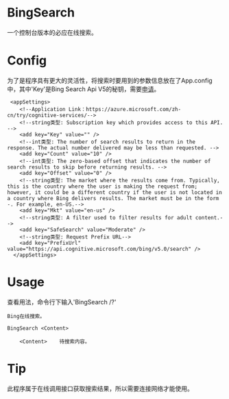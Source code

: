 
# BingSearch
一个控制台版本的必应在线搜索。

# Config
为了是程序具有更大的灵活性，将搜索时要用到的参数信息放在了App.config中，其中'Key'是Bing Search Api V5的秘钥，需要[申请][1]。

```
 <appSettings>
    <!--Application Link：https://azure.microsoft.com/zh-cn/try/cognitive-services/-->
    <!--string类型: Subscription key which provides access to this API. -->
    <add key="Key" value="" />
    <!--int类型: The number of search results to return in the response. The actual number delivered may be less than requested. -->
    <add key="Count" value="10" />
    <!--int类型: The zero-based offset that indicates the number of search results to skip before returning results. -->
    <add key="Offset" value="0" />
    <!--string类型: The market where the results come from. Typically, this is the country where the user is making the request from; however, it could be a different country if the user is not located in a country where Bing delivers results. The market must be in the form -. For example, en-US.-->
    <add key="Mkt" value="en-us" />
    <!--string类型: A filter used to filter results for adult content.-->
    <add key="SafeSearch" value="Moderate" />
    <!--string类型: Request Prefix URL-->
    <add key="PrefixUrl" value="https://api.cognitive.microsoft.com/bing/v5.0/search" />
  </appSettings>
```

# Usage
查看用法，命令行下输入'BingSearch /?'

```
Bing在线搜索。

BingSearch <Content>

    <Content>    待搜索内容。
```

# Tip
此程序属于在线调用接口获取搜索结果，所以需要连接网络才能使用。

[1]:https://azure.microsoft.com/zh-cn/try/cognitive-services
